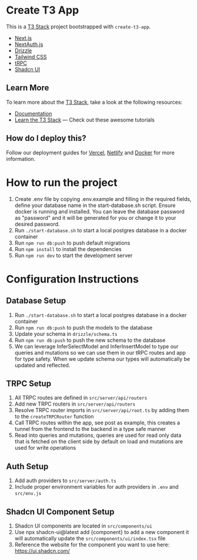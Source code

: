 # Create T3 App

This is a [T3 Stack](https://create.t3.gg/) project bootstrapped with `create-t3-app`.

- [Next.js](https://nextjs.org)
- [NextAuth.js](https://next-auth.js.org)
- [Drizzle](https://orm.drizzle.team)
- [Tailwind CSS](https://tailwindcss.com)
- [tRPC](https://trpc.io)
- [Shadcn UI](https://ui.shadcn.com)

## Learn More

To learn more about the [T3 Stack](https://create.t3.gg/), take a look at the following resources:

- [Documentation](https://create.t3.gg/)
- [Learn the T3 Stack](https://create.t3.gg/en/faq#what-learning-resources-are-currently-available) — Check out these awesome tutorials

## How do I deploy this?

Follow our deployment guides for [Vercel](https://create.t3.gg/en/deployment/vercel), [Netlify](https://create.t3.gg/en/deployment/netlify) and [Docker](https://create.t3.gg/en/deployment/docker) for more information.

# How to run the project

1. Create .env file by copying .env.example and filling in the required fields, define your database name in the start-database.sh script. Ensure docker is running and installed. You can leave the database password as "password" and it will be generated for you or change it to your desired password.
2. Run `./start-database.sh` to start a local postgres database in a docker container
3. Run `npm run db:push` to push default migrations
4. Run `npm install` to install the dependencies
5. Run `npm run dev` to start the development server

# Configuration Instructions

## Database Setup

1. Run `./start-database.sh` to start a local postgres database in a docker container
2. Run `npm run db:push` to push the models to the database
3. Update your schema in `drizzle/schema.ts`
4. Run `npm run db:push` to push the new schema to the database
5. We can leverage InferSelectModel and InferInsertModel to type our queries and mutations so we can use them in our tRPC routes and app for type safety. When we update schema our types will automatically be updated and reflected.

## TRPC Setup

1. All TRPC routes are defined in `src/server/api/routers`
2. Add new TRPC routers in `src/server/api/routers`
3. Resolve TRPC router imports in `src/server/api/root.ts` by adding them to the `createTRPCRouter` function
4. Call TRPC routes within the app, see post as example, this creates a tunnel from the frontend to the backend in a type safe manner
5. Read into queries and mutations, queries are used for read only data that is fetched on the client side by default on load and mutations are used for write operations

## Auth Setup

1. Add auth providers to `src/server/auth.ts`
2. Include proper environment variables for auth providers in `.env` and `src/env.js`

## Shadcn UI Component Setup

1. Shadcn UI components are located in `src/components/ui`
2. Use npx shadcn-ui@latest add {component} to add a new component it will automatically update the `src/components/ui/index.tsx` file
3. Reference the website for the component you want to use here: https://ui.shadcn.com/
